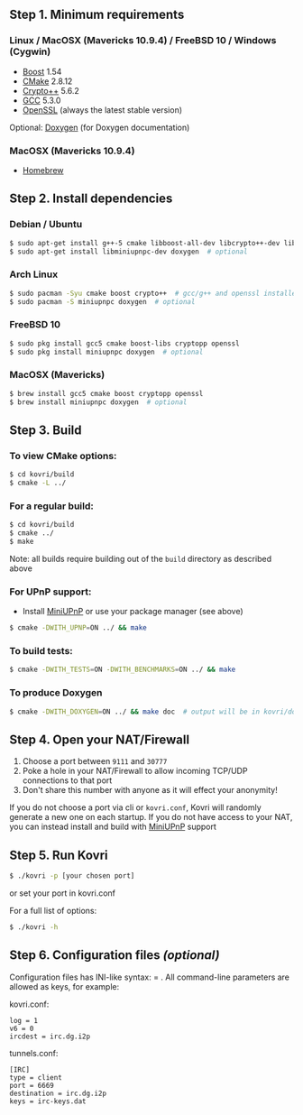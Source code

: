 ## Step 1. Minimum requirements

### Linux / MacOSX (Mavericks 10.9.4) / FreeBSD 10 / Windows (Cygwin)
- [Boost](http://www.boost.org/) 1.54
- [CMake](https://cmake.org/) 2.8.12
- [Crypto++](https://cryptopp.com/) 5.6.2
- [GCC](https://gcc.gnu.org/) 5.3.0
- [OpenSSL](https://openssl.org/) (always the latest stable version)

Optional: [Doxygen](http://www.doxygen.org/) (for Doxygen documentation)

### MacOSX (Mavericks 10.9.4)
- [Homebrew](http://brew.sh/)

## Step 2. Install dependencies

### Debian / Ubuntu
```bash
$ sudo apt-get install g++-5 cmake libboost-all-dev libcrypto++-dev libssl-dev libssl1.0.0
$ sudo apt-get install libminiupnpc-dev doxygen  # optional
```

### Arch Linux
```bash
$ sudo pacman -Syu cmake boost crypto++  # gcc/g++ and openssl installed by default
$ sudo pacman -S miniupnpc doxygen  # optional
```

### FreeBSD 10
```bash
$ sudo pkg install gcc5 cmake boost-libs cryptopp openssl
$ sudo pkg install miniupnpc doxygen  # optional
```

### MacOSX (Mavericks)
```bash
$ brew install gcc5 cmake boost cryptopp openssl
$ brew install miniupnpc doxygen  # optional
```

## Step 3. Build

### To view CMake options:
```bash
$ cd kovri/build
$ cmake -L ../
```

### For a regular build:
```bash
$ cd kovri/build
$ cmake ../
$ make
```

Note: all builds require building out of the ```build``` directory as described above

### For UPnP support:
- Install [MiniUPnP](http://miniupnp.free.fr/files/) or use your package manager (see above)
```bash
$ cmake -DWITH_UPNP=ON ../ && make
```

### To build tests:
```bash
$ cmake -DWITH_TESTS=ON -DWITH_BENCHMARKS=ON ../ && make
```

### To produce Doxygen
```bash
$ cmake -DWITH_DOXYGEN=ON ../ && make doc  # output will be in kovri/doc/Doxygen/
```

## Step 4. Open your NAT/Firewall
1. Choose a port between ```9111``` and ```30777```
2. Poke a hole in your NAT/Firewall to allow incoming TCP/UDP connections to that port
3. Don't share this number with anyone as it will effect your anonymity!

If you do not choose a port via cli or ```kovri.conf```, Kovri will randomly generate a new one on each startup. If you do not have access to your NAT, you can instead install and build with [MiniUPnP](http://miniupnp.free.fr/files/) support

## Step 5. Run Kovri
```bash
$ ./kovri -p [your chosen port]
```
or set your port in kovri.conf


For a full list of options:

```bash
$ ./kovri -h
```

## Step 6. Configuration files *(optional)*

Configuration files has INI-like syntax: <key> = <value>.
All command-line parameters are allowed as keys, for example:

kovri.conf:

    log = 1
    v6 = 0
    ircdest = irc.dg.i2p

tunnels.conf:

    [IRC]
    type = client
    port = 6669
    destination = irc.dg.i2p
    keys = irc-keys.dat
